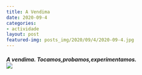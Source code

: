 ```yaml
---
title: A Vendima
date: 2020-09-4
categories:
- actividade
layout: post
featured-img: posts_img/2020/09/4/2020-09-4.jpg
---
```

 <h5 class="center header text_h2">
A vendima.
 <!--more-->
Tocamos,probamos,experimentamos. 

<div class="row">
    <div class="col s12 m12">
		<img class="responsive-img" src="{{ site.baseurl }}/posts_img/2020/09/4/2020-09-44.jpg">
	</div>
</div>
 